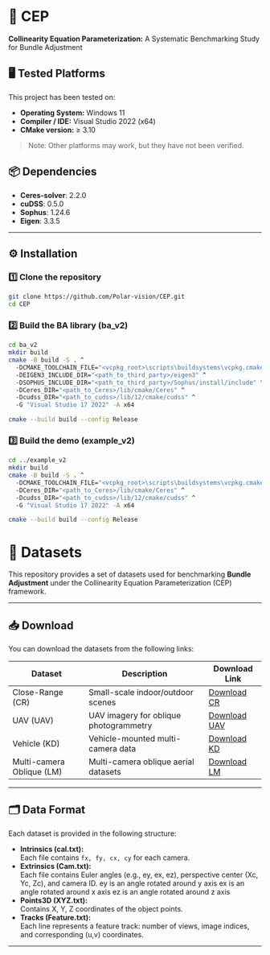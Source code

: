 # 🚀 CEP
**Collinearity Equation Parameterization:** A Systematic Benchmarking Study for Bundle Adjustment  

## 🖥 Tested Platforms
This project has been tested on:

- **Operating System:** Windows 11  
- **Compiler / IDE:** Visual Studio 2022 (x64)  
- **CMake version:** ≥ 3.10  

> Note: Other platforms may work, but they have not been verified.


## 📦 Dependencies
- **Ceres-solver**: 2.2.0  
- **cuDSS**: 0.5.0  
- **Sophus**: 1.24.6  
- **Eigen**: 3.3.5  

---

## ⚙️ Installation

### 1️⃣ Clone the repository
```bash
git clone https://github.com/Polar-vision/CEP.git
cd CEP
```

### 2️⃣ Build the BA library (ba_v2)
```bash
cd ba_v2
mkdir build
cmake -B build -S . ^
  -DCMAKE_TOOLCHAIN_FILE="<vcpkg_root>\scripts\buildsystems\vcpkg.cmake" ^
  -DEIGEN3_INCLUDE_DIR="<path_to_third_party>/eigen3" ^
  -DSOPHUS_INCLUDE_DIR="<path_to_third_party>/Sophus/install/include" ^
  -DCeres_DIR="<path_to_Ceres>/lib/cmake/Ceres" ^
  -Dcudss_DIR="<path_to_cudss>/lib/12/cmake/cudss" ^
  -G "Visual Studio 17 2022" -A x64

cmake --build build --config Release
```

### 3️⃣ Build the demo (example_v2)
```bash
cd ../example_v2
mkdir build
cmake -B build -S . ^
  -DCMAKE_TOOLCHAIN_FILE="<vcpkg_root>\scripts\buildsystems\vcpkg.cmake" ^
  -DCeres_DIR="<path_to_Ceres>/lib/cmake/Ceres" ^
  -Dcudss_DIR="<path_to_cudss>/lib/12/cmake/cudss" ^
  -G "Visual Studio 17 2022" -A x64

cmake --build build --config Release
```
# 🚀 Datasets

This repository provides a set of datasets used for benchmarking **Bundle Adjustment** under the Collinearity Equation Parameterization (CEP) framework.  

---

## 📥 Download

You can download the datasets from the following links:

| Dataset | Description | Download Link |
|---------|-------------|---------------|
| Close-Range (CR) | Small-scale indoor/outdoor scenes | [Download CR](https://drive.google.com/drive/folders/1mvsQEFGBvZ-VcfxIJ3hqXiBV3tVTPMSe) |
| UAV (UAV) | UAV imagery for oblique photogrammetry | [Download UAV](https://drive.google.com/drive/folders/1-VA-JrVe03PVZnswjuLAvx_EC7vqzSXN) |
| Vehicle (KD) | Vehicle-mounted multi-camera data | [Download KD](https://drive.google.com/drive/folders/1_GID2a5O5CSfUn5QfoWFhhnA_NwI5kmi) |
| Multi-camera Oblique (LM) | Multi-camera oblique aerial datasets | [Download LM](https://drive.google.com/drive/folders/1NDOMrSZocyTG7JEdLQ7KdujHUKDikmQa) |
---
## 🗂 Data Format

Each dataset is provided in the following structure:

- **Intrinsics (cal.txt):**  
  Each file contains `fx, fy, cx, cy` for each camera.  
- **Extrinsics (Cam.txt):**  
  Each file contains Euler angles (e.g., ey, ex, ez), perspective center (Xc, Yc, Zc), and camera ID.
  ey is an angle rotated around y axis
  ex is an angle rotated around x axis
  ez is an angle rotated around z axis
- **Points3D (XYZ.txt):**  
  Contains X, Y, Z coordinates of the object points.  
- **Tracks (Feature.txt):**  
  Each line represents a feature track: number of views, image indices, and corresponding (u,v) coordinates.  

---
